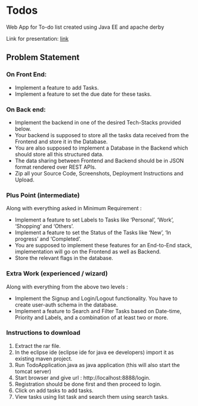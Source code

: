 # Todos
Web App for To-do list created using Java EE and apache derby

Link for presentation: [link](https://docs.google.com/presentation/d/1u7B7nFXcAPJYX_Se5zmkyhsCClVtNx1Il-He7M58Il0/edit?usp=sharing)

## Problem Statement

### On Front End:

- Implement a feature to add Tasks.
- Implement a feature to set the due date for these tasks.

### On Back end:

- Implement the backend in one of the desired Tech-Stacks provided below.
- Your backend is supposed to store all the tasks data received from the Frontend and store it in the Database.
- You are also supposed to implement a Database in the Backend which should store all this structured data.
- The data sharing between Frontend and Backend should be in JSON format rendered over REST APIs.
- Zip all your Source Code, Screenshots, Deployment Instructions and Upload.

### Plus Point (intermediate)
Along with everything asked in Minimum Requirement :  

- Implement a feature to set Labels to Tasks like ‘Personal’, ‘Work’, ‘Shopping’ and ‘Others’. 
- Implement a feature to set the Status of the Tasks like ‘New’, ‘In progress’ and ‘Completed’.
- You are supposed to implement these features for an End-to-End stack, implementation will go on the Frontend as well as Backend.
- Store the relevant flags in the database.

### Extra Work (experienced / wizard)
Along with everything from the above two levels :  

- Implement the Signup and Login/Logout functionality. You have to create user-auth schema in the database.
- Implement a feature to Search and Filter Tasks based on Date-time, Priority and Labels, and a combination of at least two or more.

### Instructions to download
1) Extract the rar file. 
2) In the eclipse ide (eclipse ide for java ee developers) import it as existing maven project. 
3) Run TodoApplication.java as java application (this will also start the tomcat server) 
4) Start browser and give url : http://localhost:8888/login. 
5) Registration should be done first and then proceed to login. 
6) Click on add tasks to add tasks. 
7) View tasks using list task and search them using search tasks.
